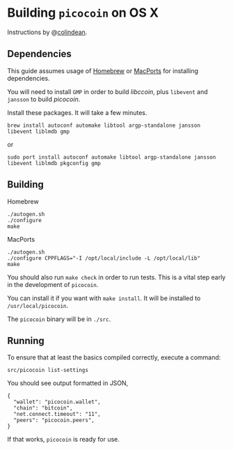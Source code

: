 Building `picocoin` on OS X
===========================

Instructions by @[colindean](http://github.com/colindean).



Dependencies
------------

This guide assumes usage of [Homebrew](http://brew.sh) or
[MacPorts](https://www.macports.org) for installing dependencies.

You will need to install `GMP` in order to build *libccoin*, plus `libevent`
and `jansson` to build *picocoin*.

Install these packages. It will take a few minutes.

    brew install autoconf automake libtool argp-standalone jansson libevent liblmdb gmp

or

    sudo port install autoconf automake libtool argp-standalone jansson libevent liblmdb pkgconfig gmp


Building
--------

Homebrew

    ./autogen.sh
    ./configure
    make

MacPorts

    ./autogen.sh
    ./configure CPPFLAGS="-I /opt/local/include -L /opt/local/lib"
    make


You should also run `make check` in order to run tests. This is a vital step
early in the development of `picocoin`.

You can install it if you want with `make install`. It will be installed to
`/usr/local/picocoin`.

The `picocoin` binary will be in `./src`.

Running
-------

To ensure that at least the basics compiled correctly, execute a command:

    src/picocoin list-settings

You should see output formatted in JSON,

    {
      "wallet": "picocoin.wallet",
      "chain": "bitcoin",
      "net.connect.timeout": "11",
      "peers": "picocoin.peers",
    }

If that works, `picocoin` is ready for use.

